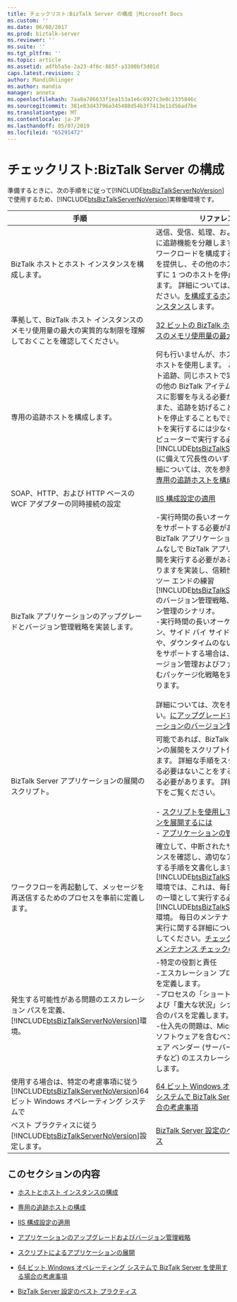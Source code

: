 ```yaml
---
title: チェックリスト:BizTalk Server の構成 |Microsoft Docs
ms.custom: ''
ms.date: 06/08/2017
ms.prod: biztalk-server
ms.reviewer: ''
ms.suite: ''
ms.tgt_pltfrm: ''
ms.topic: article
ms.assetid: adfb5a5e-2a23-4f6c-865f-a3300bf3d01d
caps.latest.revision: 2
author: MandiOhlinger
ms.author: mandia
manager: anneta
ms.openlocfilehash: 7aa8a786633f1ea153a1e6c6927c3e0c1335846c
ms.sourcegitcommit: 381e83d43796a345488d54b3f7413e11d56ad7be
ms.translationtype: MT
ms.contentlocale: ja-JP
ms.lasthandoff: 05/07/2019
ms.locfileid: "65291472"
---
```

# <a name="checklist-configuring-biztalk-server"></a>チェックリスト:BizTalk Server の構成
準備するときに、次の手順をに従って[!INCLUDE[btsBizTalkServerNoVersion](../includes/btsbiztalkservernoversion-md.md)]で使用するため、[!INCLUDE[btsBizTalkServerNoVersion](../includes/btsbiztalkservernoversion-md.md)]実稼働環境です。  


|                                                                                手順                                                                                |                                                                                                                                                                                                                                                                                                                                                                            リファレンス                                                                                                                                                                                                                                                                                                                                                                            |
|---------------------------------------------------------------------------------------------------------------------------------------------------------------------|-----------------------------------------------------------------------------------------------------------------------------------------------------------------------------------------------------------------------------------------------------------------------------------------------------------------------------------------------------------------------------------------------------------------------------------------------------------------------------------------------------------------------------------------------------------------------------------------------------------------------------------------------------------------------------------------------------------------------------------------------------------------|
|                                                             BizTalk ホストとホスト インスタンスを構成します。                                                             |                                                                                                                                                                                                         送信、受信、処理、および複数のホストに追跡機能を分離します。 これにより、ワークロードを構成するときに、柔軟性を提供し、その他のホストに影響を与えずに 1 つのホストを停止することができます。 詳細については、次を参照してください。[を構成するホストとホスト インスタンス](../technical-guides/configuring-hosts-and-host-instances.md)します。                                                                                                                                                                                                         |
|                          準拠して、BizTalk ホスト インスタンスのメモリ使用量の最大の実質的な制限を理解しておくことを確認してください。                           |                                                                                                                                                                                                                                                                                                     [32 ビットの BizTalk ホスト インスタンスのメモリ使用量の最大の実質的な制限](../technical-guides/configuring-hosts-and-host-instances.md#BKMK_MemLimit)                                                                                                                                                                                                                                                                                                     |
|                                                                専用の追跡ホストを構成します。                                                                 |                                                                                   何も行いませんが、ホストの追跡専用のホストを使用します。 これにより、ホスト追跡、同じホストで実行されているその他の BizTalk アイテムのパフォーマンスに影響を与える必要がなくなります。 また、追跡を妨げることがなく他のホストを停止することもできます。 追跡ホストを実行するには少なくとも 2 つのコンピューターで実行する必要があります[!INCLUDE[btsBizTalkServerNoVersion](../includes/btsbiztalkservernoversion-md.md)](に備えて冗長性のいずれかが失敗)。 詳細については、次を参照してください。[専用の追跡ホストを構成する](../technical-guides/configuring-a-dedicated-tracking-host.md)します。                                                                                    |
|                                               SOAP、HTTP、および HTTP ベースの WCF アダプターの同時接続の設定                                                |                                                                                                                                                                                                                                                                                                                                   [IIS 構成設定の適用](../technical-guides/apply-iis-configuration-settings.md)                                                                                                                                                                                                                                                                                                                                   |
|                                                  BizTalk アプリケーションのアップグレードとバージョン管理戦略を実装します。                                                   | -実行時間の長いオーケストレーションをサポートする必要がある場合、または BizTalk アプリケーションのダウンタイムなしで BizTalk アプリケーションの展開を実行する必要がある場合、必要がありますを実装し、信頼性の高い、エンド ツー エンドの練習[!INCLUDE[btsBizTalkServerNoVersion](../includes/btsbiztalkservernoversion-md.md)]のバージョン管理戦略、異なるバージョン管理のシナリオ。<br />-実行時間の長いオーケストレーション、サイド バイ サイドでのデプロイや、ダウンタイムのないアップグレードをサポートする場合は、アセンブリのバージョン管理およびファクタリングを含むパッケージ化戦略を実装する必要があります。<br /><br /> 詳細については、次を参照してください。[にアップグレードすると、アプリケーションのバージョン管理戦略](../technical-guides/upgrading-and-versioning-strategies-for-applications.md)します。 |
|                                                           BizTalk Server アプリケーションの展開のスクリプト。                                                            |                                                                                                                                                                                            可能であれば、BizTalk アプリケーションの展開をスクリプト化する必要があります。 詳細な手順をスクリプトを作成する必要はないことをするドキュメントする必要があります。 詳細については、以下をご覧ください。<br /><br /> -   [スクリプトを使用してアプリケーションを展開するには](../technical-guides/using-scripts-to-deploy-applications.md)<br />-   [アプリケーションの管理](../technical-guides/managing-applications.md)                                                                                                                                                                                            |
|                                               ワークフローを再起動して、メッセージを再送信するためのプロセスを事前に定義します。                                               |                                                                                       確立して、中断されたサービス インスタンスを確認し、適切なアクションを実行する手順を文書化します。 ほとんどの[!INCLUDE[btsBizTalkServerNoVersion](../includes/btsbiztalkservernoversion-md.md)]環境では、これは、毎日のメンテナンスの一環として実行する必要があります、[!INCLUDE[btsBizTalkServerNoVersion](../includes/btsbiztalkservernoversion-md.md)]環境。 毎日のメンテナンス チェックの実行に関する詳細については、次を参照してください。[チェックリスト。毎日のメンテナンス チェックの実行](../technical-guides/checklist-performing-daily-maintenance-checks.md)します。                                                                                        |
|   発生する可能性がある問題のエスカレーション パスを定義、[!INCLUDE[btsBizTalkServerNoVersion](../includes/btsbiztalkservernoversion-md.md)]環境。   |                                                                                                                                                                                                      -特定の役割と責任<br />-エスカレーション プロセスおよびパスを定義します。<br />-プロセスの「ショート サーキット」および「重大な状況」シナリオに必要な場合のパスを定義します。<br />-仕入先の問題は、Microsoft、その他のソフトウェアを含むベンダー、ハードウェア ベンダー (サーバー、SAN、スイッチなど) のエスカレーション パスを定義します。                                                                                                                                                                                                      |
| 使用する場合は、特定の考慮事項に従う[!INCLUDE[btsBizTalkServerNoVersion](../includes/btsbiztalkservernoversion-md.md)]64 ビット Windows オペレーティング システムで |                                                                                                                                                                                                                                                                                     [64 ビット Windows オペレーティング システムで BizTalk Server を使用する場合の考慮事項](../technical-guides/considerations-while-using-biztalk-server-on-a-64-bit-windows-operating-system.md)                                                                                                                                                                                                                                                                                     |
|                    ベスト プラクティスに従う[!INCLUDE[btsBizTalkServerNoVersion](../includes/btsbiztalkservernoversion-md.md)]設定します。                    |                                                                                                                                                                                                                                                                                                                         [BizTalk Server 設定のベスト プラクティス](../technical-guides/best-practices-for-biztalk-server-settings.md)                                                                                                                                                                                                                                                                                                                         |

## <a name="in-this-section"></a>このセクションの内容  

-   [ホストとホスト インスタンスの構成](../technical-guides/configuring-hosts-and-host-instances.md)  

-   [専用の追跡ホストの構成](../technical-guides/configuring-a-dedicated-tracking-host.md)  

-   [IIS 構成設定の適用](../technical-guides/apply-iis-configuration-settings.md)  

-   [アプリケーションのアップグレードおよびバージョン管理戦略](../technical-guides/upgrading-and-versioning-strategies-for-applications.md)  

-   [スクリプトによるアプリケーションの展開](../technical-guides/using-scripts-to-deploy-applications.md)  

-   [64 ビット Windows オペレーティング システムで BizTalk Server を使用する場合の考慮事項](../technical-guides/considerations-while-using-biztalk-server-on-a-64-bit-windows-operating-system.md)  

-   [BizTalk Server 設定のベスト プラクティス](../technical-guides/best-practices-for-biztalk-server-settings.md)
